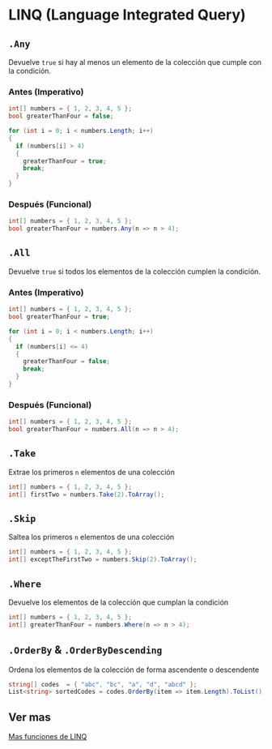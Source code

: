 # LINQ (Language Integrated Query)

## `.Any`

Devuelve `true` si hay al menos un elemento de la colección que cumple con la condición.

### Antes (Imperativo)

```cs
int[] numbers = { 1, 2, 3, 4, 5 };
bool greaterThanFour = false;

for (int i = 0; i < numbers.Length; i++)
{
  if (numbers[i] > 4)
  {
    greaterThanFour = true;
    break;
  }
}

```

### Después (Funcional)

```cs
int[] numbers = { 1, 2, 3, 4, 5 };
bool greaterThanFour = numbers.Any(n => n > 4);
```

## `.All`

Devuelve `true` si todos los elementos de la colección cumplen la condición.

### Antes (Imperativo)

```cs
int[] numbers = { 1, 2, 3, 4, 5 };
bool greaterThanFour = true;

for (int i = 0; i < numbers.Length; i++)
{
  if (numbers[i] <= 4)
  {
    greaterThanFour = false;
    break;
  }
}

```

### Después (Funcional)

```cs
int[] numbers = { 1, 2, 3, 4, 5 };
bool greaterThanFour = numbers.All(n => n > 4);
```

## `.Take`

Extrae los primeros `n` elementos de una colección

```cs
int[] numbers = { 1, 2, 3, 4, 5 };
int[] firstTwo = numbers.Take(2).ToArray();
```

## `.Skip`

Saltea los primeros `n` elementos de una colección

```cs
int[] numbers = { 1, 2, 3, 4, 5 };
int[] exceptTheFirstTwo = numbers.Skip(2).ToArray();
```

## `.Where`

Devuelve los elementos de la colección que cumplan la condición

```cs
int[] numbers = { 1, 2, 3, 4, 5 };
int[] greaterThanFour = numbers.Where(n => n > 4);
```

## `.OrderBy` & `.OrderByDescending`

Ordena los elementos de la colección de forma ascendente o descendente

```cs
string[] codes  = { "abc", "bc", "a", "d", "abcd" };
List<string> sortedCodes = codes.OrderBy(item => item.Length).ToList();
```

## Ver mas

[Mas funciones de LINQ](https://docs.microsoft.com/en-us/dotnet/api/system.linq.enumerable?view=netframework-4.8)
